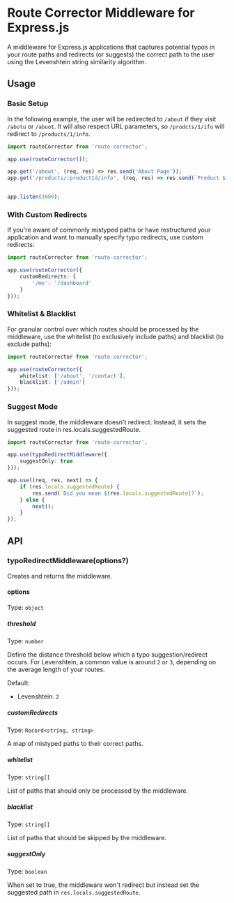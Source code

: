 # Route Corrector Middleware for Express.js

A middleware for Express.js applications that captures potential typos in your
route paths and redirects (or suggests) the correct path to the user using
the Levenshtein string similarity algorithm.

## Usage

### Basic Setup

In the following example, the user will be redirected to `/about` if they visit
`/abotu` or `/abuot`. It will also respect URL parameters, so `/prodcts/1/ifo` will redirect to `/products/1/info`.

```ts
import routeCorrector from 'route-corrector';

app.use(routeCorrector());

app.get('/about', (req, res) => res.send('About Page'));
app.get('/products/:productId/info', (req, res) => res.send(`Product ${req.params.productId}`));


app.listen(3000);
```

### With Custom Redirects

If you're aware of commonly mistyped paths or have restructured your application
and want to manually specify typo redirects, use custom redirects:

```ts
import routeCorrector from 'route-corrector';

app.use(routeCorrector({
    customRedirects: {
        '/me': '/dashboard'
    }
}));
```

### Whitelist & Blacklist

For granular control over which routes should be processed by the middleware,
use the whitelist (to exclusively include paths) and blacklist (to exclude
paths):

```ts
import routeCorrector from 'route-corrector';

app.use(routeCorrector({
    whitelist: ['/about', '/contact'],
    blacklist: ['/admin']
}));
```

### Suggest Mode

In suggest mode, the middleware doesn't redirect. Instead, it sets the suggested
route in res.locals.suggestedRoute.

```ts
import routeCorrector from 'route-corrector';

app.use(typoRedirectMiddleware({
    suggestOnly: true
}));

app.use((req, res, next) => {
    if (res.locals.suggestedRoute) {
        res.send(`Did you mean ${res.locals.suggestedRoute}?`);
    } else {
        next();
    }
});
```

## API

### typoRedirectMiddleware(options?)
Creates and returns the middleware.

#### options
Type: `object`

##### threshold
Type: `number`

Define the distance threshold below which a typo suggestion/redirect occurs. For
Levenshtein, a common value is around `2` or `3`, depending on the average
length of your routes.

Default: 
- Levenshtein: `2`

##### customRedirects
Type: `Record<string, string>`

A map of mistyped paths to their correct paths.

##### whitelist
Type: `string[]`

List of paths that should only be processed by the middleware.

##### blacklist
Type: `string[]`

List of paths that should be skipped by the middleware.

##### suggestOnly
Type: `boolean`

When set to true, the middleware won't redirect but instead set the suggested
path in `res.locals.suggestedRoute`.


